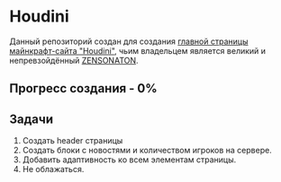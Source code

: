 # Houdini
Данный репозиторий создан для создания [главной страницы майнкрафт-сайта "Houdini"](https://kriswis.github.io/Houdini/), чьим владельцем является великий и непревзойдённый [ZENSONATON](https://github.com/Zensonaton).

## Прогресс создания - 0%

## Задачи 
  1. Создать header страницы
  2. Создать блоки с новостями и количеством игроков на сервере.
  3. Добавить адаптивность ко всем элементам страницы.
  4. Не облажаться.
